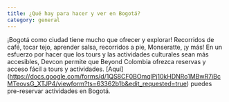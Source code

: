 ```yaml
---
title: ¿Qué hay para hacer y ver en Bogotá?
category: general
---
```

¡Bogotá como ciudad tiene mucho que ofrecer y explorar! Recorridos de café, tocar tejo, aprender salsa, recorridos a pie, Monseratte, ¡y más! En un esfuerzo por hacer que los tours y las actividades culturales sean más accesibles, Devcon permite que Beyond Colombia ofrezca reservas y acceso fácil a tours y actividades. \[Aquí](https://docs.google.com/forms/d/1QS8CF0BOmqlPj10kHDNRo1MBwR7iBcMTeovsG_XTJP4/viewform?ts=63362b1b&edit_requested=true) puedes pre-reservar actividades en Bogotá.